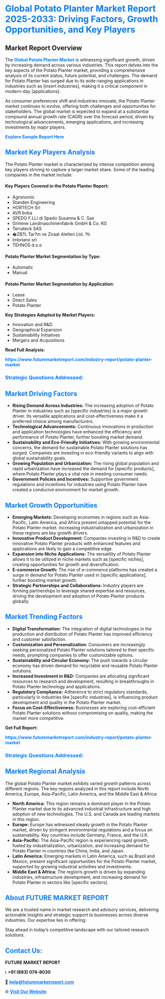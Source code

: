 <h1 style="color: #007BFF;">Global Potato Planter Market Report 2025-2033: Driving Factors, Growth Opportunities, and Key Players</h1>

<section id="overview">
<h2>Market Report Overview</h2>
<p>The <a href="https://www.futuremarketreport.com/industry-report/potato-planter-market" style="color: #007BFF; text-decoration: none;"><strong>Global Potato Planter Market</strong></a> is witnessing significant growth, driven by increasing demand across various industries. This report delves into the key aspects of the Potato Planter market, providing a comprehensive analysis of its current status, future potential, and challenges. The demand for Potato Planter has surged due to its wide-ranging applications in industries such as [insert industries], making it a critical component in modern-day [applications].</p>
<p>As consumer preferences shift and industries innovate, the Potato Planter market continues to evolve, offering both challenges and opportunities for stakeholders. The global market is expected to expand at a substantial compound annual growth rate (CAGR) over the forecast period, driven by technological advancements, emerging applications, and increasing investments by major players.</p>
</section>

<section id="overview">
<p><a href="https://www.futuremarketreport.com/request-sample/reportId=128231" style="color: #007BFF; text-decoration: none;"><strong>Explore Sample Report Here</strong></a></p>
</section>

<section id="key-players">
<h2 style="color: #007BFF;">Market Key Players Analysis</h2>
<p>The Potato Planter market is characterized by intense competition among key players striving to capture a larger market share. Some of the leading companies in the market include:</p>
<h4>Key Players Covered in the Potato Planter Report:</h4>
<ul><li>Agronomic</li><li>Standen Engineering</li><li>HORTECH Srl</li><li>AVR bvba</li><li>SPEDO F.LLI di Spedo Susanna &amp; C. Sas</li><li>Grimme Landmaschinenfabrik GmbH &amp; Co. KG</li><li>Terrateck SAS</li><li>�ZB?L Tar?m ve Ziraat Aletleri Ltd. ?ti.</li><li>Imbriano srl</li><li>TEHNOS d.o.o</li></ul>
<h4>Potato Planter Market Segmentation by Type:</h4>
<ul><li>Automatic</li><li>Manual</li></ul>

<h4>Potato Planter Market Segmentation by Application:</h4>
<ul><li>Lease</li><li>Direct Sales</li><li>Potato Planter</li></ul>
<p><strong>Key Strategies Adopted by Market Players:</strong></p>
<ul>
<li>Innovation and R&D</li>
<li>Geographical Expansion</li>
<li>Sustainability Initiatives</li>
<li>Mergers and Acquisitions</li>
</ul>
</section>

<section>
<p><strong>Read Full Analysis: </strong></p><a href="https://www.futuremarketreport.com/industry-report/potato-planter-market" style="color: #007BFF; text-decoration: none;"><strong>https://www.futuremarketreport.com/industry-report/potato-planter-market</strong></a>
<h3 style="color: #007BFF;">Strategic Questions Addressed:</h3>
</section>

<section id="driving-factors">
<h2 style="color: #007BFF;">Market Driving Factors</h2>
<ul>
<li><strong>Rising Demand Across Industries:</strong> The increasing adoption of Potato Planter in industries such as [specific industries] is a major growth driver. Its versatile applications and cost-effectiveness make it a preferred choice among manufacturers.</li>
<li><strong>Technological Advancements:</strong> Continuous innovations in production and application technologies have enhanced the efficiency and performance of Potato Planter, further boosting market demand.</li>
<li><strong>Sustainability and Eco-Friendly Initiatives:</strong> With growing environmental concerns, the demand for sustainable Potato Planter solutions has surged. Companies are investing in eco-friendly variants to align with global sustainability goals.</li>
<li><strong>Growing Population and Urbanization:</strong> The rising global population and rapid urbanization have increased the demand for [specific products], where Potato Planter plays a vital role in meeting consumer needs.</li>
<li><strong>Government Policies and Incentives:</strong> Supportive government regulations and incentives for industries using Potato Planter have created a conducive environment for market growth.</li>
</ul>
</section>

<section id="growth-opportunities">
<h2 style="color: #007BFF;">Market Growth Opportunities</h2>
<ul>
<li><strong>Emerging Markets:</strong> Developing economies in regions such as Asia-Pacific, Latin America, and Africa present untapped potential for the Potato Planter market. Increasing industrialization and urbanization in these regions are key growth drivers.</li>
<li><strong>Innovative Product Development:</strong> Companies investing in R&D to create innovative Potato Planter products with enhanced features and applications are likely to gain a competitive edge.</li>
<li><strong>Expansion into Niche Applications:</strong> The versatility of Potato Planter allows it to be utilized in niche markets such as [specific niches], creating opportunities for growth and diversification.</li>
<li><strong>E-commerce Growth:</strong> The rise of e-commerce platforms has created a surge in demand for Potato Planter used in [specific applications], further boosting market growth.</li>
<li><strong>Strategic Partnerships and Collaborations:</strong> Industry players are forming partnerships to leverage shared expertise and resources, driving the development and adoption of Potato Planter products globally.</li>
</ul>
</section>

<section id="trending-factors">
<h2 style="color: #007BFF;">Market Trending Factors</h2>
<ul>
<li><strong>Digital Transformation:</strong> The integration of digital technologies in the production and distribution of Potato Planter has improved efficiency and customer satisfaction.</li>
<li><strong>Customization and Personalization:</strong> Consumers are increasingly seeking personalized Potato Planter solutions tailored to their specific needs, prompting companies to offer customizable options.</li>
<li><strong>Sustainability and Circular Economy:</strong> The push towards a circular economy has driven demand for recyclable and reusable Potato Planter solutions.</li>
<li><strong>Increased Investment in R&D:</strong> Companies are allocating significant resources to research and development, resulting in breakthroughs in Potato Planter technology and applications.</li>
<li><strong>Regulatory Compliance:</strong> Adherence to strict regulatory standards, particularly in industries like [specific industries], is influencing product development and quality in the Potato Planter market.</li>
<li><strong>Focus on Cost-Effectiveness:</strong> Businesses are exploring cost-efficient Potato Planter solutions without compromising on quality, making the market more competitive.</li>
</ul>
</section>

<section>
<p><strong>Get Full Report: </strong></p><a href="https://www.futuremarketreport.com/industry-report/potato-planter-market" style="color: #007BFF; text-decoration: none;"><strong>https://www.futuremarketreport.com/industry-report/potato-planter-market</strong></a>
<h3 style="color: #007BFF;">Strategic Questions Addressed:</h3>
</section>


<section id="regional-analysis">
<h2 style="color: #007BFF;">Market Regional Analysis</h2>
<p>The global Potato Planter market exhibits varied growth patterns across different regions. The key regions analyzed in this report include North America, Europe, Asia-Pacific, Latin America, and the Middle East & Africa:</p>
<ul>
<li><strong>North America:</strong> This region remains a dominant player in the Potato Planter market due to its advanced industrial infrastructure and high adoption of new technologies. The U.S. and Canada are leading markets in this region.</li>
<li><strong>Europe:</strong> Europe has witnessed steady growth in the Potato Planter market, driven by stringent environmental regulations and a focus on sustainability. Key countries include Germany, France, and the U.K.</li>
<li><strong>Asia-Pacific:</strong> The Asia-Pacific region is experiencing rapid growth, fueled by industrialization, urbanization, and increasing demand for Potato Planter in countries like China, India, and Japan.</li>
<li><strong>Latin America:</strong> Emerging markets in Latin America, such as Brazil and Mexico, present significant opportunities for the Potato Planter market, supported by growing industrial activities and investments.</li>
<li><strong>Middle East & Africa:</strong> The region’s growth is driven by expanding industries, infrastructure development, and increasing demand for Potato Planter in sectors like [specific sectors].</li>
</ul>
</section>

<footer>
<h2 style="color: #007BFF;">About FUTURE MARKET REPORT</h2>
<p>We are a trusted name in market research and advisory services, delivering actionable insights and strategic support to businesses across diverse industries. Our expertise lies in offering:</p>

<p>Stay ahead in today’s competitive landscape with our tailored research solutions.</p>

<h2 style="color: #007BFF;">Contact Us:</h2>
<p><strong>FUTURE MARKET REPORT</strong></p>
<p>📞 <strong>+91 (883) 074-8030</strong></p>
<p>📧 <strong><a href="mailto:help@futuremarketreport.com" style="color: #007BFF;">help@futuremarketreport.com</a></strong></p>
<p>🌐 <strong><a href="https://www.futuremarketreport.com/" style="color: #007BFF;">Visit Our Website</a></strong></p>
</footer>